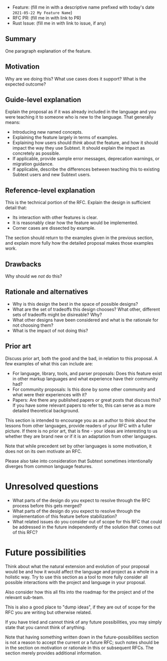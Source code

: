 - Feature: (fill me in with a descriptive name prefixed with today's date `2021-05-22 My Feature Name`)
- RFC PR: (fill me in with link to PR)
- Rust Issue: (fill me in with link to issue, if any)

## Summary

One paragraph explanation of the feature.

## Motivation

Why are we doing this? What use cases does it support? What is the expected outcome?

## Guide-level explanation

Explain the proposal as if it was already included in the language and you were teaching it to someone who is new to the language. That generally means:

- Introducing new named concepts.
- Explaining the feature largely in terms of examples.
- Explaining how users should *think* about the feature, and how it should impact the way they use Subtext. It should explain the impact as concretely as possible.
- If applicable, provide sample error messages, deprecation warnings, or migration guidance.
- If applicable, describe the differences between teaching this to existing Subtext users and new Subtext users.

## Reference-level explanation

This is the technical portion of the RFC. Explain the design in sufficient detail that:

- Its interaction with other features is clear.
- It is reasonably clear how the feature would be implemented.
- Corner cases are dissected by example.

The section should return to the examples given in the previous section, and explain more fully how the detailed proposal makes those examples work.

## Drawbacks

Why should we *not* do this?

## Rationale and alternatives

- Why is this design the best in the space of possible designs?
- What are the set of tradeoffs this design chooses? What other, different sets of tradeoffs might be disireable? Why?
- What other designs have been considered and what is the rationale for not choosing them?
- What is the impact of not doing this?

## Prior art

Discuss prior art, both the good and the bad, in relation to this proposal.
A few examples of what this can include are:

- For language, library, tools, and parser proposals: Does this feature exist in other markup languages and what experience have their community had?
- For community proposals: Is this done by some other community and what were their experiences with it?
- Papers: Are there any published papers or great posts that discuss this? If you have some relevant papers to refer to, this can serve as a more detailed theoretical background.

This section is intended to encourage you as an author to think about the lessons from other languages, provide readers of your RFC with a fuller picture.
If there is no prior art, that is fine - your ideas are interesting to us whether they are brand new or if it is an adaptation from other languages.

Note that while precedent set by other languages is some motivation, it does not on its own motivate an RFC.

Please also take into consideration that Subtext sometimes intentionally diverges from common language features.

# Unresolved questions

- What parts of the design do you expect to resolve through the RFC process before this gets merged?
- What parts of the design do you expect to resolve through the implementation of this feature before stabilization?
- What related issues do you consider out of scope for this RFC that could be addressed in the future independently of the solution that comes out of this RFC?

# Future possibilities

Think about what the natural extension and evolution of your proposal would
be and how it would affect the language and project as a whole in a holistic
way. Try to use this section as a tool to more fully consider all possible
interactions with the project and language in your proposal.

Also consider how this all fits into the roadmap for the project
and of the relevant sub-team.

This is also a good place to "dump ideas", if they are out of scope for the
RFC you are writing but otherwise related.

If you have tried and cannot think of any future possibilities,
you may simply state that you cannot think of anything.

Note that having something written down in the future-possibilities section
is not a reason to accept the current or a future RFC; such notes should be
in the section on motivation or rationale in this or subsequent RFCs.
The section merely provides additional information.